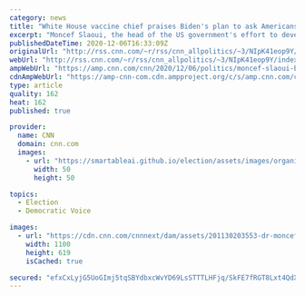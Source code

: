 ```yaml
---
category: news
title: "White House vaccine chief praises Biden's plan to ask Americans to wear masks for first 100 days"
excerpt: "Moncef Slaoui, the head of the US government's effort to develop a vaccine against Covid-19, on Sunday praised President-elect Joe Biden's plan to ask all Americans to wear masks to curb the spread of the coronavirus, saying the practice is key as the country awaits widespread distribution of the vaccine.\n"
publishedDateTime: 2020-12-06T16:33:09Z
originalUrl: "http://rss.cnn.com/~r/rss/cnn_allpolitics/~3/NIpK41eop9Y/index.html"
webUrl: "http://rss.cnn.com/~r/rss/cnn_allpolitics/~3/NIpK41eop9Y/index.html"
ampWebUrl: "https://amp.cnn.com/cnn/2020/12/06/politics/moncef-slaoui-biden-mask-mandate-coronavirus-cnntv/index.html"
cdnAmpWebUrl: "https://amp-cnn-com.cdn.ampproject.org/c/s/amp.cnn.com/cnn/2020/12/06/politics/moncef-slaoui-biden-mask-mandate-coronavirus-cnntv/index.html"
type: article
quality: 162
heat: 162
published: true

provider:
  name: CNN
  domain: cnn.com
  images:
    - url: "https://smartableai.github.io/election/assets/images/organizations/cnn.com-50x50.jpg"
      width: 50
      height: 50

topics:
  - Election
  - Democratic Voice

images:
  - url: "https://cdn.cnn.com/cnnnext/dam/assets/201130203553-dr-moncef-slaoui-super-tease.jpg"
    width: 1100
    height: 619
    isCached: true

secured: "efxCxLyjG5UoGImj5tqSBYdbxcWvYD69LsSTTTLHFjq/SkFE7fRGT8Lxt4QdXjqSAg47ZW6m5ELh0iQVGx0z+Rr0Qclu4JhygXzEO0HXIcYl1WrJlfjnhdZUI2x9iGSakJHZ8rKxnmlps/eKgk9+ZSCmRO/DQcI+VeN/v/hU3WAiSoZO4B1KI8pmVF+4MJh3tsZs3T3xqNkgI5+Ct9IWtVlvIbo+NEc1Q0fgmj5/xWhyQW1MeYFMX6lnetkllvJs9/8FyL2fYQHdB3gMc5PbW+14iHOhT1uk8HtzlZDb+ivTZU6wVRdgNQn81en7gyumShNSy19xvlcuGndO6dnasbYsjVLAVSNXtoyV5hAKaUw=;D5h7fx9QMV6gTxxro64FCA=="
---
```


